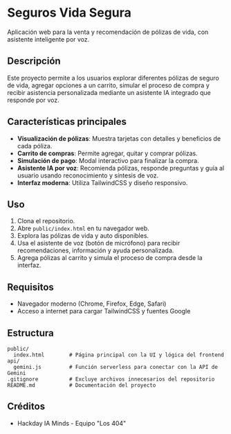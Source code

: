 # Seguros Vida Segura

Aplicación web para la venta y recomendación de pólizas de vida, con asistente inteligente por voz.

## Descripción

Este proyecto permite a los usuarios explorar diferentes pólizas de seguro de vida, agregar opciones a un carrito, simular el proceso de compra y recibir asistencia personalizada mediante un asistente IA integrado que responde por voz.

## Características principales

- **Visualización de pólizas**: Muestra tarjetas con detalles y beneficios de cada póliza.
- **Carrito de compras**: Permite agregar, quitar y comprar pólizas.
- **Simulación de pago**: Modal interactivo para finalizar la compra.
- **Asistente IA por voz**: Recomienda pólizas, responde preguntas y guía al usuario usando reconocimiento y síntesis de voz.
- **Interfaz moderna**: Utiliza TailwindCSS y diseño responsivo.

## Uso

1. Clona el repositorio.
2. Abre `public/index.html` en tu navegador web.
3. Explora las pólizas de vida y auto disponibles.
4. Usa el asistente de voz (botón de micrófono) para recibir recomendaciones, información y ayuda personalizada.
5. Agrega pólizas al carrito y simula el proceso de compra desde la interfaz.

## Requisitos

- Navegador moderno (Chrome, Firefox, Edge, Safari)
- Acceso a internet para cargar TailwindCSS y fuentes Google

## Estructura

```
public/
  index.html        # Página principal con la UI y lógica del frontend
api/
  gemini.js         # Función serverless para conectar con la API de Gemini
.gitignore          # Excluye archivos innecesarios del repositorio
README.md           # Documentación del proyecto
```

## Créditos

- Hackday IA Minds - Equipo "Los 404"
